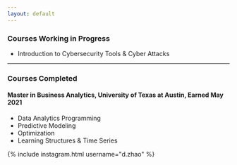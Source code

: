 ```yaml
---
layout: default
---
```



### Courses Working in Progress

* Introduction to Cybersecurity Tools & Cyber Attacks


* * *


### Courses Completed

#### Master in Business Analytics, University of Texas at Austin, Earned May 2021
* Data Analytics Programming
* Predictive Modeling
* Optimization
* Learning Structures & Time Series





{% include instagram.html username="d.zhao" %}
